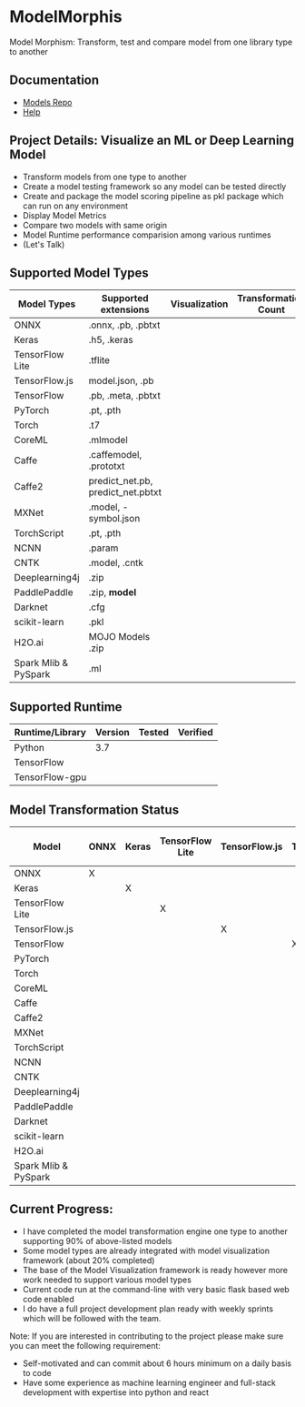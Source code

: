 # ModelMorphis
Model Morphism: Transform, test and compare model from one library type to another

## Documentation ##
- [Models Repo](https://github.com/Avkash/ModelMorphis/blob/master/ModelsRepo.md)
- [Help](https://github.com/Avkash/ModelMorphis/blob/master/HELP.md)

## Project Details: Visualize an ML or Deep Learning Model ##
- Transform models from one type to another
- Create a model testing framework so any model can be tested directly
- Create and package the model scoring pipeline as pkl package which can run on any environment
- Display Model Metrics
- Compare two models with same origin
- Model Runtime performance comparision among various runtimes
- (Let's Talk)

## Supported Model Types ##

|Model Types   | Supported extensions   | Visualization  | Transformation Count | 
|---|---|---|---| 
|ONNX   | .onnx, .pb, .pbtxt  |   |    |
|Keras   | .h5, .keras  |   |   |
|TensorFlow Lite    |.tflite   |   |   |
|TensorFlow.js   |model.json, .pb   |   |   |
|TensorFlow   |.pb, .meta, .pbtxt   |   |   |
|PyTorch   | .pt, .pth  |   |   |
|Torch   |.t7   |   |   |
|CoreML   | .mlmodel  |   |   |
|Caffe    | .caffemodel, .prototxt  |   |   |
|Caffe2   |predict_net.pb, predict_net.pbtxt   |   |   |
|MXNet  | .model, -symbol.json  |   |   |
|TorchScript   |.pt, .pth   |   |   |
|NCNN   | .param  |   |   |
|CNTK   | .model, .cntk  |   |   |
|Deeplearning4j   |.zip   |   |   |
|PaddlePaddle   |.zip, __model__   |   |   |
|Darknet   |.cfg   |   |   |
|scikit-learn   | .pkl  |   |   |
|H2O.ai    |MOJO Models .zip   |   |   |
|Spark Mlib & PySpark  | .ml  |   |   |

## Supported Runtime ##
|Runtime/Library|Version|Tested|Verified| 
|---|---|---|---| 
|Python|3.7|  |  | 
|TensorFlow| |  |  | 
|TensorFlow-gpu|  |  |  | 

## Model Transformation Status ##

|Model|ONNX|Keras|TensorFlow Lite|TensorFlow.js|TensorFlow|PyTorch|Torch|CoreML|Caffe|Caffe2|MXNet|TorchScript|NCNN|CNTK|Deeplearning4j|PaddlePaddle|Darknet|scikit-learn|H2O.ai|Spark Mlib & PySpark|
|---|---|---|---|---|---|---|---|---|---|---|---|---|---|---|---|---|---|---|---|---| 
|ONNX|   X |   |    |    |    |    |    |    |    |    |    |    |    |    |    |    |    |    |    |    |
|Keras|    | X  |   |    |    |    |    |    |    |    |    |    |    |    |    |    |    |    |    |    |
|TensorFlow Lite |  |  | X  |    |    |    |    |    |    |    |    |    |    |    |    |    |    |    |    |    |
|TensorFlow.js|  |   |   |  X |  |    |    |    |    |    |    |    |    |    |    |    |    |    |    |    |
|TensorFlow|    |   |   |    |   X |    |    |    |    |    |    |    |    |    |    |    |    |    |    |    |
|PyTorch|     |   |   |    |    |  X  |    |    |    |    |    |    |    |    |    |    |    |    |    |    |
|Torch|    |   |   |    |    |    | X   |    |    |    |    |    |    |    |    |    |    |    |    |    |
|CoreML|  |   |   |    |    |    |    |  X  |    |    |    |    |    |    |    |    |    |    |    |    |
|Caffe|  |   |   |    |    |    |    |    |  X  |    |    |    |    |    |    |    |    |    |    |    |
|Caffe2|   |   |   |    |    |    |    |    |  |  X  |    |    |    |    |    |    |    |    |    |    |
|MXNet|   |   |   |    |    |    |    |    |  |  |  X  |    |    |    |    |    |    |    |    |    |
|TorchScript|   |  |   |   |   |   |   |   |    |  |  | X  |    |    |    |    |    |    |    |    |
|NCNN|  |   |   |    |    |    |    |    |    |    |  |   | X |   |    |    |    |    |    |    |
|CNTK|  |   |   |    |    |    |    |    |    |    |    |  |   |  X |   |    |    |    |    |    |
|Deeplearning4j|  |   | |  |   | |  | |    |    |    |    |    |    |  X  |    |    |    |    |    |
|PaddlePaddle|  |   |   |    |   |  |  |  |  |  |  |    |    |    |    |  X |    |    |    |    |
|Darknet|   |   |   |    |    |    |    |    |   |  |  |    |  |   |  |    |  X  |    |    |    |
|scikit-learn| |   |   |  |  |    |  |  |  |    |    |    |    |    |  |  |    |  X  |    |    |
|H2O.ai|   |   |   |    |    |  |  |    |    |  |    |  |    |  |    |   |    |    | X   |    |
|Spark Mlib & PySpark|  |   |   |  |  |  |  |  |    |  |  |  |  |  |  |  |  |  |    |  X  |


## Current Progress: ##
- I have completed the model transformation engine one type to another supporting 90% of above-listed models
- Some model types are already integrated with model visualization framework (about 20% completed)
- The base of the Model Visualization framework is ready however more work needed to support various model types
- Current code run at the command-line with very basic flask based web code enabled
- I do have a full project development plan ready with weekly sprints which will be followed with the team.

Note: If you are interested in contributing to the project please make sure you can meet the following requirement:
- Self-motivated and can commit about 6 hours minimum on a daily basis to code
- Have some experience as machine learning engineer and full-stack development with expertise into python and react

